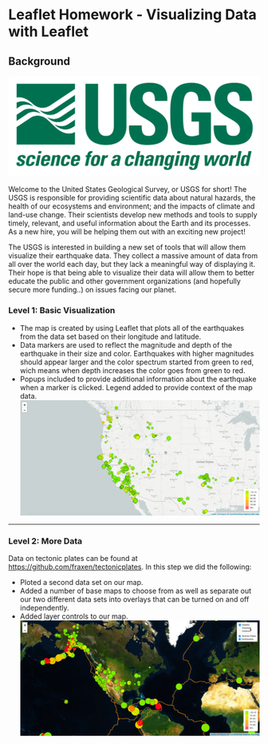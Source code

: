 # Leaflet Homework - Visualizing Data with Leaflet

## Background

![1-Logo](Images/1-Logo.png)

Welcome to the United States Geological Survey, or USGS for short! The USGS is responsible for providing scientific data about natural hazards, the health of our ecosystems and environment; and the impacts of climate and land-use change. Their scientists develop new methods and tools to supply timely, relevant, and useful information about the Earth and its processes. As a new hire, you will be helping them out with an exciting new project!

The USGS is interested in building a new set of tools that will allow them visualize their earthquake data. They collect a massive amount of data from all over the world each day, but they lack a meaningful way of displaying it. Their hope is that being able to visualize their data will allow them to better educate the public and other government organizations (and hopefully secure more funding..) on issues facing our planet.

### Level 1: Basic Visualization
- The map is created by using Leaflet that plots all of the earthquakes from the data set based on their longitude and latitude.
- Data markers are used to reflect the magnitude and depth of the earthquake in their size and color. Earthquakes with higher magnitudes should appear larger and the color spectrum started from green to red, wich means when depth increases the color goes from green to red.
- Popups included to provide additional information about the earthquake when a marker is clicked. Legend added to provide context of the map data.
![2-BasicMap](Images/2-BasicMap.png)
- - -

### Level 2: More Data

Data on tectonic plates can be found at <https://github.com/fraxen/tectonicplates>.
In this step we did the following:
* Ploted a second data set on our map.
* Added a number of base maps to choose from as well as separate out our two different data sets into overlays that can be turned on and off independently.
* Added layer controls to our map.
![5-Advanced](Images/5-Advanced.png)


